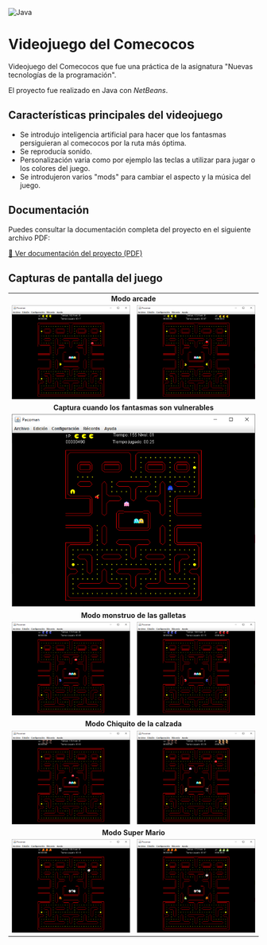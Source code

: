 ![Java](https://img.shields.io/badge/Lenguaje-Java-blue?logo=java)

# Videojuego del Comecocos

Videojuego del Comecocos que fue una práctica de la asignatura "Nuevas tecnologías de la programación".

El proyecto fue realizado en Java con *NetBeans*.

## Características principales del videojuego

- Se introdujo inteligencia artificial para hacer que los fantasmas persiguieran al comecocos por la ruta más óptima.
- Se reproducía sonido.
- Personalización varia como por ejemplo las teclas a utilizar para jugar o los colores del juego.
- Se introdujeron varios "mods" para cambiar el aspecto y la música del juego.

## Documentación

Puedes consultar la documentación completa del proyecto en el siguiente archivo PDF:

[📄 Ver documentación del proyecto (PDF)](https://github.com/galleta/comecocos/blob/master/documentacion.pdf)

## Capturas de pantalla del juego

<table>
  <tr>
    <td colspan="2" align="center"><strong>Modo arcade</strong></td>
  </tr>
  <tr>
    <td><img src="Capturas del juego/captura 01.png" width="550"/></td>
    <td><img src="Capturas del juego/captura 02.png" width="550"/></td>
  </tr>
  <tr>
    <td colspan="2" align="center"><strong>Captura cuando los fantasmas son vulnerables</strong></td>
  </tr>
  <tr>
    <td colspan="2" align="center"><img src="Capturas del juego/captura 09.png" width="550"/></td>
  </tr>
  <tr>
    <td colspan="2" align="center"><strong>Modo monstruo de las galletas</strong></td>
  </tr>
  <tr>
    <td><img src="Capturas del juego/captura 03.png" width="550"/></td>
    <td><img src="Capturas del juego/captura 04.png" width="550"/></td>
  </tr>
  <tr>
    <td colspan="2" align="center"><strong>Modo Chiquito de la calzada</strong></td>
  </tr>
  <tr>
    <td><img src="Capturas del juego/captura 05.png" width="550"/></td>
    <td><img src="Capturas del juego/captura 06.png" width="550"/></td>
  </tr>
  <tr>
    <td colspan="2" align="center"><strong>Modo Super Mario</strong></td>
  </tr>
  <tr>
    <td><img src="Capturas del juego/captura 07.png" width="550"/></td>
    <td><img src="Capturas del juego/captura 08.png" width="550"/></td>
  </tr>
</table>
